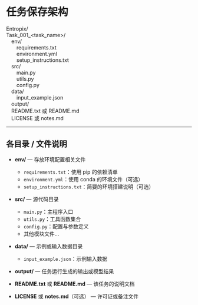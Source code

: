 # 任务保存架构

Entropix/  
Task_001\_<task_name>/  
  env/  
    requirements.txt  
    environment.yml  
    setup_instructions.txt  
  src/  
    main.py  
    utils.py  
    config.py  
  data/  
    input_example.json  
  output/  
  README.txt 或 README.md  
  LICENSE 或 notes.md  

---

## 各目录 / 文件说明

- **env/** — 存放环境配置相关文件  
  - `requirements.txt`：使用 pip 的依赖清单  
  - `environment.yml`：使用 conda 的环境文件（可选）  
  - `setup_instructions.txt`：简要的环境搭建说明（可选）  

- **src/** — 源代码目录  
  - `main.py`：主程序入口  
  - `utils.py`：工具函数集合  
  - `config.py`：配置与参数定义  
  - 其他模块文件…  

- **data/** — 示例或输入数据目录  
  - `input_example.json`：示例输入数据  

- **output/** — 任务运行生成的输出或模型结果  

- **README.txt** 或 **README.md** — 该任务的说明文档  

- **LICENSE** 或 **notes.md**（可选） — 许可证或备注文件  
